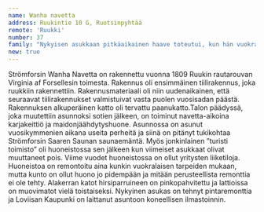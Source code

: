 ```yaml
---
name: Wanha navetta
address: Ruukintie 10 G, Ruotsinpyhtää
remote: 'Ruukki'
number: 37
family: "Nykyisen asukkaan pitkäaikainen haave toteutui, kun hän vuokrasi navetan päädyn Loviisan Kaupungilta 2015. Pia Mustonen oli vieraillut kesäisin ruukissa, sillä hänen äitinsä on kotoisin Ruotsinpyhtääseen kuuluvalta Ahvenkoskelta. Näillä käynneillä alkoi syntyä haave saada joskus toimitila ruukista ja mieleen jäi erityisesti navetan päätyhuoneisto . Huoneistossa toimi tuolloin yrittäjinä pariskunta, joille Mustonen kerran käynnillään sanoi: ” mikäli joskus olette aikeissa luopua toimitilastanne, niin ilmoittakaa minulle välittömästi”. Eräänä päivänä vuosien päästä puhelin soi ja unelmasta tuli totta, tosin muutamien mielenkiintoisten vaiheiden jälkeen.Mustonen piti aluksi huoneistoa hyvinvointiyrityksensä toimitilana, mutta elämä Strömforsissa tuntui niin hyvältä, että syksyllä 2017 hän muutti tyttärensä Sofian kanssa Helsingistä kokonaan ruukkiin ja Wanhasta Navetasta tuli heidän kotinsa. Nyt asunnossa asuvat viikonloppuisin myös uusioperheeseen kuuluvat ruukin seppä Paul Partanen ja hänen tyttärensä Laura. Hyvinvointiyrityksen toimitilat ovat siirtyneet viereisen perinnesaunan yläkertaan."
new: true
---
```

Strömforsin Wanha Navetta on rakennettu vuonna 1809 Ruukin rautarouvan Virginia af Forsellesin toimesta. Rakennus oli ensimmäinen tiilirakennus, joka ruukkiin rakennettiin. Rakennusmateriaali oli niin uudenaikainen, että seuraavat tiilirakennukset valmistuivat vasta puolen vuosisadan päästä. Rakennuksen alkuperäinen katto oli tervattu paanukatto.Talon päädyssä, joka muutettiin asunnoksi sotien jälkeen, on toiminut navetta-aikoina karjakeittiö ja maidonjäähdytyshuone. Asunnossa on asunut vuosikymmenien aikana useita perheitä ja siinä on pitänyt tukikohtaa Strömforsin Saaren Saunan saunaemäntä. Myös jonkinlainen ”turisti toimisto” oli huoneistossa sen jälkeen kun viimeiset asukkaat olivat muuttaneet pois. Viime vuodet huoneistossa on ollut yritysten liiketiloja. Huoneistoa on remontoitu aina kunkin vuokralaisen tarpeiden mukaan, mutta kunto on ollut huono jo pidempään ja mitään perusteellista remonttia ei ole tehty. Alakerran katot hirsiparruineen on pinkopahvitettu ja lattioissa on muovimatot vielä toistaiseksi. Nykyinen asukas on tehnyt pintaremonttia ja Loviisan Kaupunki on laittanut asuntoon koneellisen ilmastoinnin.
